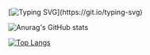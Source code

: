 [![Typing SVG](https://readme-typing-svg.herokuapp.com?color=0583CC&size=25&vCenter=true&multiline=true&width=700&height=400&lines=Hello%2C+I+am+JordanTheWebDesigner...;I+am+a+Web+Designer+and+a+Web+Developer...;Visit+jordanthewebdesigner.com+for+more+info...)](https://git.io/typing-svg)

![Anurag's GitHub stats](https://github-readme-stats.vercel.app/api?username=jordanthewebdesigner&count_private=true)


[![Top Langs](https://github-readme-stats-git-masterrstaa-rickstaa.vercel.app/api/top-langs/?username=jordanthewebdesigner&count_private=true)](https://github.com/anuraghazra/github-readme-stats)
